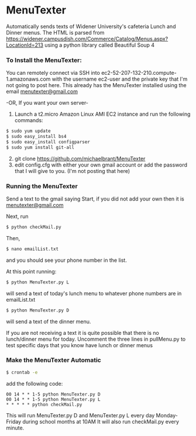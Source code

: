 # MenuTexter
Automatically sends texts of Widener University's cafeteria Lunch and Dinner menus.
The HTML is parsed from https://widener.campusdish.com/Commerce/Catalog/Menus.aspx?LocationId=213 using a python library called Beautiful Soup 4


### To Install the MenuTexter:
You can remotely connect via SSH into ec2-52-207-132-210.compute-1.amazonaws.com with the username ec2-user and the private key that
I'm not going to post here. This already has the MenuTexter installed using the email menutexter@gmail.com 

-OR, If you want your own server-
1. Launch a t2.micro Amazon Linux AMI EC2 instance and run the following commands:
```sh
$ sudo yum update
$ sudo easy_install bs4
$ sudo easy_install configparser
$ sudo yum install git-all
```
2. git clone https://github.com/michaelbrant/MenuTexter
3. edit config.cfg with either your own gmail account or add the password that I will give to you. (I'm not posting that here)

### Running the MenuTexter
Send a text to the gmail saying Start, if you did not add your own then it is menutexter@gmail.com

Next, run 
```sh
$ python checkMail.py 
```
Then,
```sh
$ nano emailList.txt 
```
and you should see your phone number in the list.


At this point running:
```sh
$ python MenuTexter.py L
```
will send a text of today's lunch menu to whatever phone numbers are in emailList.txt

```sh
$ python MenuTexter.py D 
```
will send a text of the dinner menu.

If you are not receiving a text it is quite possible that there is no lunch/dinner menu for today.
Uncomment the three lines in pullMenu.py to test specific days that you know have lunch or dinner menus

### Make the MenuTexter Automatic
```sh
$ crontab -e
```
add the following code:
```
00 14 * * 1-5 python MenuTexter.py D
00 14 * * 1-5 python MenuTexter.py L
* * * * * python checkMail.py
```
This will run MenuTexter.py D and MenuTexter.py L every day Monday-Friday during school months at 10AM
It will also run checkMail.py every minute.
